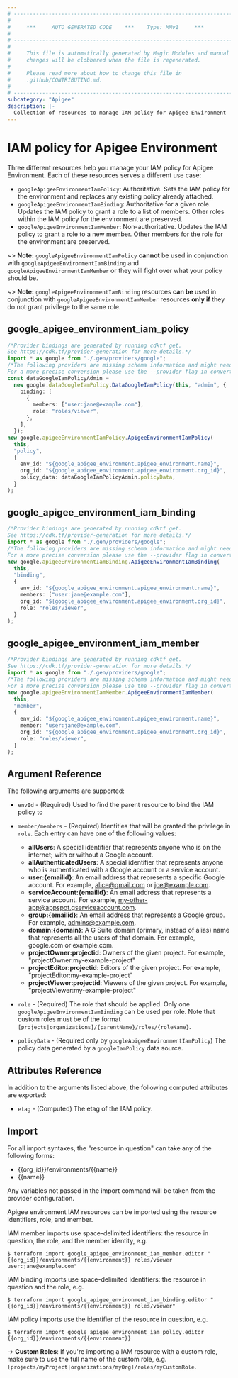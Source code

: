 ```yaml
---
# ----------------------------------------------------------------------------
#
#     ***     AUTO GENERATED CODE    ***    Type: MMv1     ***
#
# ----------------------------------------------------------------------------
#
#     This file is automatically generated by Magic Modules and manual
#     changes will be clobbered when the file is regenerated.
#
#     Please read more about how to change this file in
#     .github/CONTRIBUTING.md.
#
# ----------------------------------------------------------------------------
subcategory: "Apigee"
description: |-
  Collection of resources to manage IAM policy for Apigee Environment
---
```


# IAM policy for Apigee Environment

Three different resources help you manage your IAM policy for Apigee Environment. Each of these resources serves a different use case:

* `googleApigeeEnvironmentIamPolicy`: Authoritative. Sets the IAM policy for the environment and replaces any existing policy already attached.
* `googleApigeeEnvironmentIamBinding`: Authoritative for a given role. Updates the IAM policy to grant a role to a list of members. Other roles within the IAM policy for the environment are preserved.
* `googleApigeeEnvironmentIamMember`: Non-authoritative. Updates the IAM policy to grant a role to a new member. Other members for the role for the environment are preserved.

\~> **Note:** `googleApigeeEnvironmentIamPolicy` **cannot** be used in conjunction with `googleApigeeEnvironmentIamBinding` and `googleApigeeEnvironmentIamMember` or they will fight over what your policy should be.

\~> **Note:** `googleApigeeEnvironmentIamBinding` resources **can be** used in conjunction with `googleApigeeEnvironmentIamMember` resources **only if** they do not grant privilege to the same role.

## google\_apigee\_environment\_iam\_policy

```typescript
/*Provider bindings are generated by running cdktf get.
See https://cdk.tf/provider-generation for more details.*/
import * as google from "./.gen/providers/google";
/*The following providers are missing schema information and might need manual adjustments to synthesize correctly: google.
For a more precise conversion please use the --provider flag in convert.*/
const dataGoogleIamPolicyAdmin =
  new google.dataGoogleIamPolicy.DataGoogleIamPolicy(this, "admin", {
    binding: [
      {
        members: ["user:jane@example.com"],
        role: "roles/viewer",
      },
    ],
  });
new google.apigeeEnvironmentIamPolicy.ApigeeEnvironmentIamPolicy(
  this,
  "policy",
  {
    env_id: "${google_apigee_environment.apigee_environment.name}",
    org_id: "${google_apigee_environment.apigee_environment.org_id}",
    policy_data: dataGoogleIamPolicyAdmin.policyData,
  }
);

```

## google\_apigee\_environment\_iam\_binding

```typescript
/*Provider bindings are generated by running cdktf get.
See https://cdk.tf/provider-generation for more details.*/
import * as google from "./.gen/providers/google";
/*The following providers are missing schema information and might need manual adjustments to synthesize correctly: google.
For a more precise conversion please use the --provider flag in convert.*/
new google.apigeeEnvironmentIamBinding.ApigeeEnvironmentIamBinding(
  this,
  "binding",
  {
    env_id: "${google_apigee_environment.apigee_environment.name}",
    members: ["user:jane@example.com"],
    org_id: "${google_apigee_environment.apigee_environment.org_id}",
    role: "roles/viewer",
  }
);

```

## google\_apigee\_environment\_iam\_member

```typescript
/*Provider bindings are generated by running cdktf get.
See https://cdk.tf/provider-generation for more details.*/
import * as google from "./.gen/providers/google";
/*The following providers are missing schema information and might need manual adjustments to synthesize correctly: google.
For a more precise conversion please use the --provider flag in convert.*/
new google.apigeeEnvironmentIamMember.ApigeeEnvironmentIamMember(
  this,
  "member",
  {
    env_id: "${google_apigee_environment.apigee_environment.name}",
    member: "user:jane@example.com",
    org_id: "${google_apigee_environment.apigee_environment.org_id}",
    role: "roles/viewer",
  }
);

```

## Argument Reference

The following arguments are supported:

*   `envId` - (Required) Used to find the parent resource to bind the IAM policy to

*   `member/members` - (Required) Identities that will be granted the privilege in `role`.
    Each entry can have one of the following values:
    * **allUsers**: A special identifier that represents anyone who is on the internet; with or without a Google account.
    * **allAuthenticatedUsers**: A special identifier that represents anyone who is authenticated with a Google account or a service account.
    * **user:{emailid}**: An email address that represents a specific Google account. For example, alice@gmail.com or joe@example.com.
    * **serviceAccount:{emailid}**: An email address that represents a service account. For example, my-other-app@appspot.gserviceaccount.com.
    * **group:{emailid}**: An email address that represents a Google group. For example, admins@example.com.
    * **domain:{domain}**: A G Suite domain (primary, instead of alias) name that represents all the users of that domain. For example, google.com or example.com.
    * **projectOwner:projectid**: Owners of the given project. For example, "projectOwner:my-example-project"
    * **projectEditor:projectid**: Editors of the given project. For example, "projectEditor:my-example-project"
    * **projectViewer:projectid**: Viewers of the given project. For example, "projectViewer:my-example-project"

*   `role` - (Required) The role that should be applied. Only one
    `googleApigeeEnvironmentIamBinding` can be used per role. Note that custom roles must be of the format
    `[projects|organizations]/{parentName}/roles/{roleName}`.

*   `policyData` - (Required only by `googleApigeeEnvironmentIamPolicy`) The policy data generated by
    a `googleIamPolicy` data source.

## Attributes Reference

In addition to the arguments listed above, the following computed attributes are
exported:

* `etag` - (Computed) The etag of the IAM policy.

## Import

For all import syntaxes, the "resource in question" can take any of the following forms:

* {{org\_id}}/environments/{{name}}
* {{name}}

Any variables not passed in the import command will be taken from the provider configuration.

Apigee environment IAM resources can be imported using the resource identifiers, role, and member.

IAM member imports use space-delimited identifiers: the resource in question, the role, and the member identity, e.g.

```console
$ terraform import google_apigee_environment_iam_member.editor "{{org_id}}/environments/{{environment}} roles/viewer user:jane@example.com"
```

IAM binding imports use space-delimited identifiers: the resource in question and the role, e.g.

```console
$ terraform import google_apigee_environment_iam_binding.editor "{{org_id}}/environments/{{environment}} roles/viewer"
```

IAM policy imports use the identifier of the resource in question, e.g.

```console
$ terraform import google_apigee_environment_iam_policy.editor {{org_id}}/environments/{{environment}}
```

\-> **Custom Roles**: If you're importing a IAM resource with a custom role, make sure to use the
full name of the custom role, e.g. `[projects/myProject|organizations/myOrg]/roles/myCustomRole`.
